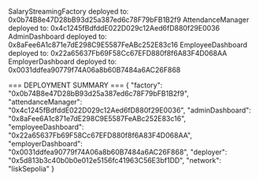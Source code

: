 
SalaryStreamingFactory deployed to: 0x0b74B8e47D28bB93d25a387ed6c78F79bFB1B2f9
AttendanceManager deployed to: 0x4c1245fBdfddE022D029c12Aed6fD880f29E0036
AdminDashboard deployed to: 0x8aFee6A1c871e7dE298C9E5587FeABc252E83c16
EmployeeDashboard deployed to: 0x22a65637Fb69F58Cc67EFD880f8f6A83F4D068AA
EmployerDashboard deployed to: 0x0031ddfea90779f74A06a8b60B7484a6AC26F868

=== DEPLOYMENT SUMMARY ===
{
"factory": "0x0b74B8e47D28bB93d25a387ed6c78F79bFB1B2f9",
"attendanceManager": "0x4c1245fBdfddE022D029c12Aed6fD880f29E0036",
"adminDashboard": "0x8aFee6A1c871e7dE298C9E5587FeABc252E83c16",
"employeeDashboard": "0x22a65637Fb69F58Cc67EFD880f8f6A83F4D068AA",
"employerDashboard": "0x0031ddfea90779f74A06a8b60B7484a6AC26F868",
"deployer": "0x5d813b3c40b0b0e012e5156fc41963C56E3bf1DD",
"network": "liskSepolia"
}